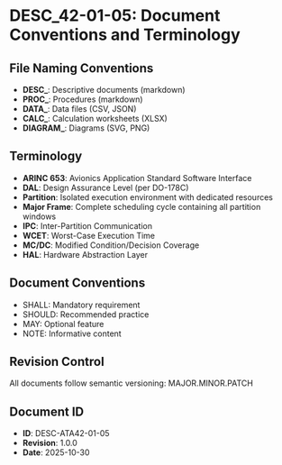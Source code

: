 # DESC_42-01-05: Document Conventions and Terminology

## File Naming Conventions
- **DESC_**: Descriptive documents (markdown)
- **PROC_**: Procedures (markdown)
- **DATA_**: Data files (CSV, JSON)
- **CALC_**: Calculation worksheets (XLSX)
- **DIAGRAM_**: Diagrams (SVG, PNG)

## Terminology
- **ARINC 653**: Avionics Application Standard Software Interface
- **DAL**: Design Assurance Level (per DO-178C)
- **Partition**: Isolated execution environment with dedicated resources
- **Major Frame**: Complete scheduling cycle containing all partition windows
- **IPC**: Inter-Partition Communication
- **WCET**: Worst-Case Execution Time
- **MC/DC**: Modified Condition/Decision Coverage
- **HAL**: Hardware Abstraction Layer

## Document Conventions
- SHALL: Mandatory requirement
- SHOULD: Recommended practice
- MAY: Optional feature
- NOTE: Informative content

## Revision Control
All documents follow semantic versioning: MAJOR.MINOR.PATCH

## Document ID
- **ID**: DESC-ATA42-01-05
- **Revision**: 1.0.0
- **Date**: 2025-10-30
